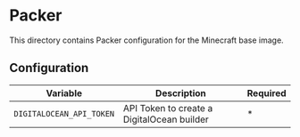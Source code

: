 # Packer

This directory contains Packer configuration for the Minecraft base image. 

## Configuration

| Variable                 | Description                                | Required |
|--------------------------|--------------------------------------------|----------|
| `DIGITALOCEAN_API_TOKEN` | API Token to create a DigitalOcean builder | \*       |
